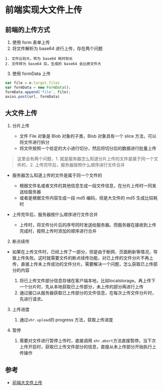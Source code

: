 # 前端实现大文件上传

## 前端的上传方式

  1. 使用 form 表单上传
  2. 将文件解析为 base64 进行上传，存在两个问题

    1. 文件比较大，转为 base64 耗时较长
    2. 文件转为 base64 后，生成的 base64 会比原文件大
  
  3. 使用 formData 上传

```js
var file = e.target.files
var formData = new FormData();
formData.append('file', file);
axios.post(url, formData)
```

## 大文件上传

1. 分片上传

    * 文件 File 对象是 Blob 对象的子类，Blob 对象具有一个 slice 方法，可以将文件进行拆分
    * 将文件按照一个给定的大小进行切分，然后将切分后的数据进行批量上传
  
> 这里会有两个问题，1. 就是服务器怎么知道分片上传的文件是属于同一个文件的，2. 上传完毕后，服务器按照什么顺序进行文件合并

* 服务器怎么知道上传的文件是属于同一个文件的

  * 根据文件名或者文件的其他信息生成一段文件信息，在分片上传时一同发送给服务器
  * 或者是根据文件内容生成一段 md5 编码，但是大文件的 md5 生成比较耗时

* 上传完毕后，服务器按什么顺序进行文件合并

  * 上传时，将文件分片后的序号同时发送给服务器。而服务器在接收到上传完成时，按照上传时添加的顺序进行合并

2. 断点续传

* 如果在上传文件时，已经上传了一部分，但是由于断网、页面刷新等情况，导致上传失败。这时就需要文件的断点续传功能，对已上传的文件分片不再上传，直接上传未上传成功的文件分片。需要解决一个问题，怎么获取已上传部分的内容

  1. 将已上传文件部分信息存储在客户端本地，比如localstorage。再上传下一个分片时，先从本地获取已上传部分，未上传的部分再进行上传
  2. 通过接口从服务器获取已上传部分的文件信息，在每次上传文件分片时，先进行请求。

3. 上传进度

    1. 通过`xhr.upload`的 progress 方法，获取上传进度

4. 暂停

    1. 需要对文件进行暂停上传时，直接调用 `xhr.abort`方法直接暂停。当下次上传开启时，获取已上传文件部分的信息，直接从未上传部分开始执行上传操作

## 参考

* [前端大文件上传](https://juejin.cn/post/6844903860327186445#heading-2)
